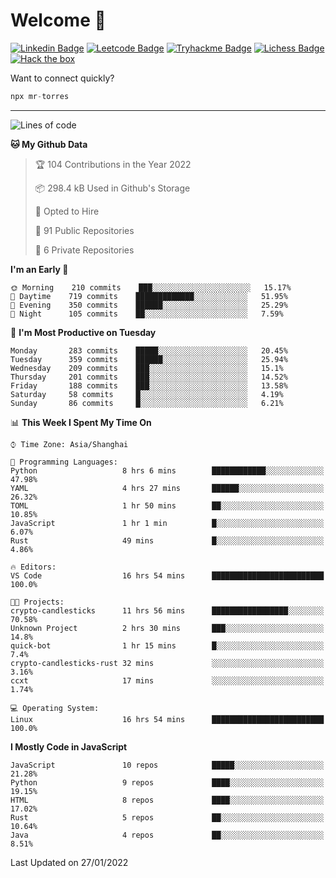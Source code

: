 # Welcome 👋

[![Linkedin Badge](https://img.shields.io/badge/-PedroTorres-blue?style=flat-square&logo=Linkedin&logoColor=white&link=https://www.linkedin.com/in/PedroTorres/)](https://www.linkedin.com/in/pedro-torres-cruz/)
[![Leetcode Badge](https://img.shields.io/badge/profile-leetcode-green)](https://leetcode.com/corfucinas/)
[![Tryhackme Badge](https://img.shields.io/badge/profile-tryhackme-blue)](https://tryhackme.com/p/Corfucinas/)
[![Lichess Badge](https://img.shields.io/badge/challenge_me-lichess-yellow)](https://lichess.org/@/Corfucinas)
[![Hack the box](https://img.shields.io/badge/hack_the_box-profile-red)](https://www.hackthebox.eu/profile/375826)

Want to connect quickly?

```javascript
npx mr-torres
```

---

<!--START_SECTION:waka-->
![Lines of code](https://img.shields.io/badge/From%20Hello%20World%20I%27ve%20Written-1.6%20million%20lines%20of%20code-blue)

**🐱 My Github Data** 

> 🏆 104 Contributions in the Year 2022
 > 
> 📦 298.4 kB Used in Github's Storage 
 > 
> 💼 Opted to Hire
 > 
> 📜 91 Public Repositories 
 > 
> 🔑 6 Private Repositories  
 > 
**I'm an Early 🐤** 

```text
🌞 Morning    210 commits    ███░░░░░░░░░░░░░░░░░░░░░░   15.17% 
🌆 Daytime    719 commits    █████████████░░░░░░░░░░░░   51.95% 
🌃 Evening    350 commits    ██████░░░░░░░░░░░░░░░░░░░   25.29% 
🌙 Night      105 commits    ██░░░░░░░░░░░░░░░░░░░░░░░   7.59%

```
📅 **I'm Most Productive on Tuesday** 

```text
Monday       283 commits    █████░░░░░░░░░░░░░░░░░░░░   20.45% 
Tuesday      359 commits    ██████░░░░░░░░░░░░░░░░░░░   25.94% 
Wednesday    209 commits    ███░░░░░░░░░░░░░░░░░░░░░░   15.1% 
Thursday     201 commits    ███░░░░░░░░░░░░░░░░░░░░░░   14.52% 
Friday       188 commits    ███░░░░░░░░░░░░░░░░░░░░░░   13.58% 
Saturday     58 commits     █░░░░░░░░░░░░░░░░░░░░░░░░   4.19% 
Sunday       86 commits     █░░░░░░░░░░░░░░░░░░░░░░░░   6.21%

```


📊 **This Week I Spent My Time On** 

```text
⌚︎ Time Zone: Asia/Shanghai

💬 Programming Languages: 
Python                   8 hrs 6 mins        ████████████░░░░░░░░░░░░░   47.98% 
YAML                     4 hrs 27 mins       ██████░░░░░░░░░░░░░░░░░░░   26.32% 
TOML                     1 hr 50 mins        ██░░░░░░░░░░░░░░░░░░░░░░░   10.85% 
JavaScript               1 hr 1 min          █░░░░░░░░░░░░░░░░░░░░░░░░   6.07% 
Rust                     49 mins             █░░░░░░░░░░░░░░░░░░░░░░░░   4.86%

🔥 Editors: 
VS Code                  16 hrs 54 mins      █████████████████████████   100.0%

🐱‍💻 Projects: 
crypto-candlesticks      11 hrs 56 mins      █████████████████░░░░░░░░   70.58% 
Unknown Project          2 hrs 30 mins       ███░░░░░░░░░░░░░░░░░░░░░░   14.8% 
quick-bot                1 hr 15 mins        █░░░░░░░░░░░░░░░░░░░░░░░░   7.4% 
crypto-candlesticks-rust 32 mins             ░░░░░░░░░░░░░░░░░░░░░░░░░   3.16% 
ccxt                     17 mins             ░░░░░░░░░░░░░░░░░░░░░░░░░   1.74%

💻 Operating System: 
Linux                    16 hrs 54 mins      █████████████████████████   100.0%

```

**I Mostly Code in JavaScript** 

```text
JavaScript               10 repos            █████░░░░░░░░░░░░░░░░░░░░   21.28% 
Python                   9 repos             ████░░░░░░░░░░░░░░░░░░░░░   19.15% 
HTML                     8 repos             ████░░░░░░░░░░░░░░░░░░░░░   17.02% 
Rust                     5 repos             ██░░░░░░░░░░░░░░░░░░░░░░░   10.64% 
Java                     4 repos             ██░░░░░░░░░░░░░░░░░░░░░░░   8.51%

```



 Last Updated on 27/01/2022
<!--END_SECTION:waka-->
